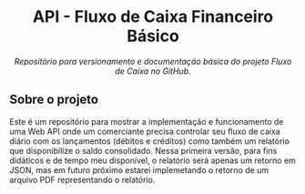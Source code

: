 <h1 align="center">API - Fluxo de Caixa Financeiro Básico</h1>
<p align="center"><i>Repositório para versionamento e documentação básica do projeto Fluxo de Caixa no GitHub.</i></p>
<h2>Sobre o projeto</h2>
<p>Este é um repositório para mostrar a implementação e funcionamento de uma Web API onde um comerciante precisa controlar seu fluxo de caixa diário com os lançamentos (débitos e créditos) como também um relatório que disponibilize o saldo consolidado. Nessa primeira versão, para fins didáticos e de tempo meu disponível, o relatório será apenas um retorno em JSON, mas em futuro próximo estarei implemetando o retorno de um arquivo PDF representando o relatório.</p>
